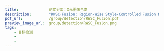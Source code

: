 ```yaml
---
title:              论文分享：X光图像生成
description:        "RWSC-Fusion: Region-Wise Style-Controlled Fusion Network for the Prohibited X-ray Security Image Synthesis"
pdf_url:            /group/detection/RWSC_Fusion.pdf
preview_image_url:  group/detection/RWSC_Fusion.png
tags:
    - 目标检测
    -
    -            
---
```

